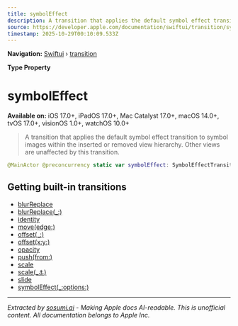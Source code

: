 ```yaml
---
title: symbolEffect
description: A transition that applies the default symbol effect transition to symbol images within the inserted or removed view hierarchy. Other views are unaffected by this transition.
source: https://developer.apple.com/documentation/swiftui/transition/symboleffect
timestamp: 2025-10-29T00:10:09.533Z
---
```


**Navigation:** [Swiftui](/documentation/swiftui) › [transition](/documentation/swiftui/transition)

**Type Property**

# symbolEffect

**Available on:** iOS 17.0+, iPadOS 17.0+, Mac Catalyst 17.0+, macOS 14.0+, tvOS 17.0+, visionOS 1.0+, watchOS 10.0+

> A transition that applies the default symbol effect transition to symbol images within the inserted or removed view hierarchy. Other views are unaffected by this transition.

```swift
@MainActor @preconcurrency static var symbolEffect: SymbolEffectTransition { get }
```

## Getting built-in transitions

- [blurReplace](/documentation/swiftui/transition/blurreplace)
- [blurReplace(_:)](/documentation/swiftui/transition/blurreplace(_:))
- [identity](/documentation/swiftui/transition/identity)
- [move(edge:)](/documentation/swiftui/transition/move(edge:))
- [offset(_:)](/documentation/swiftui/transition/offset(_:))
- [offset(x:y:)](/documentation/swiftui/transition/offset(x:y:))
- [opacity](/documentation/swiftui/transition/opacity)
- [push(from:)](/documentation/swiftui/transition/push(from:))
- [scale](/documentation/swiftui/transition/scale)
- [scale(_:anchor:)](/documentation/swiftui/transition/scale(_:anchor:))
- [slide](/documentation/swiftui/transition/slide)
- [symbolEffect(_:options:)](/documentation/swiftui/transition/symboleffect(_:options:))

---

*Extracted by [sosumi.ai](https://sosumi.ai) - Making Apple docs AI-readable.*
*This is unofficial content. All documentation belongs to Apple Inc.*
